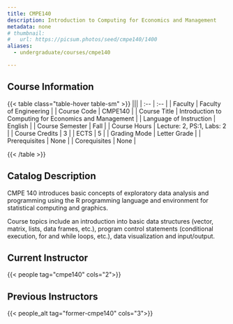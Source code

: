 ```yaml
---
title: CMPE140
description: Introduction to Computing for Economics and Management
metadata: none
# thumbnail:
#   url: https://picsum.photos/seed/cmpe140/1400
aliases:
  - undergraduate/courses/cmpe140

---
```


## Course Information

<!-- prettier-ignore-start -->
{{< table class="table-hover table-sm" >}}
|||
| :-- | :-- |
| Faculty | Faculty of Engineering |
| Course Code | CMPE140 |
| Course Title | Introduction to Computing for Economics and Management |
| Language of Instruction | English |
| Course Semester | Fall |
| Course Hours | Lecture: 2, PS:1, Labs: 2 |
| Course Credits | 3 |
| ECTS | 5 |
| Grading Mode | Letter Grade |
| Prerequisites | None |
| Corequisites | None |

{{< /table >}}
<!-- prettier-ignore-end -->

## Catalog Description

CMPE 140 introduces basic concepts of exploratory data analysis and programming using the R programming language and environment for statistical computing and graphics. 

Course topics include an introduction into basic data structures (vector, matrix, lists, data frames, etc.), program control statements (conditional execution, for and while loops, etc.), data visualization and input/output.

## Current Instructor

{{< people tag="cmpe140" cols="2">}}

## Previous Instructors

{{< people_alt tag="former-cmpe140" cols="3">}}
